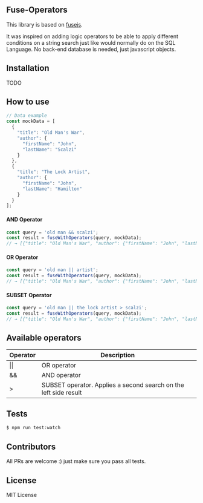 ## Fuse-Operators

This library is based on [fusejs](http://fusejs.io/).

It was inspired on adding logic operators to be able to apply different conditions on a string search just like would normally do on the SQL Language. No back-end database is needed, just javascript objects.

## Installation

TODO

## How to use

```javascript
// Data example
const mockData = [
  {
    "title": "Old Man's War",
    "author": {
      "firstName": "John",
      "lastName": "Scalzi"
    }
  },
  {
    "title": "The Lock Artist",
    "author": {
      "firstName": "John",
      "lastName": "Hamilton"
    }
  }
];
```

#### AND Operator
```javascript
const query = 'old man && scalzi';
const result = fuseWithOperators(query, mockData);
// → [{"title": "Old Man's War", "author": {"firstName": "John", "lastName": "Scalzi"}}]
```

#### OR Operator
```javascript
const query = 'old man || artist';
const result = fuseWithOperators(query, mockData);
// → [{"title": "Old Man's War", "author": {"firstName": "John", "lastName": "Scalzi"}}, {"title": "The Lock Artist", "author": {"firstName": "John", "lastName": "Hamilton"}}]
```

#### SUBSET Operator
```javascript
const query = 'old man || the lock artist > scalzi';
const result = fuseWithOperators(query, mockData);
// → [{"title": "Old Man's War", "author": {"firstName": "John", "lastName": "Scalzi"}}]
```

## Available operators

| Operator | Description |
|--|--|
| \|\| | OR operator |
| && | AND operator |
| > | SUBSET operator. Applies a second search on the left side result |

## Tests

```bash
$ npm run test:watch
```

## Contributors

All PRs are welcome :) just make sure you pass all tests.

## License

MIT License